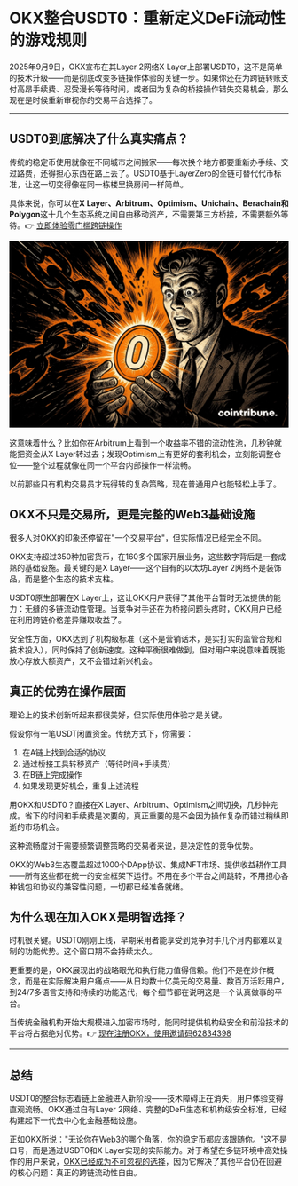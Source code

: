 # OKX整合USDT0：重新定义DeFi流动性的游戏规则

2025年9月9日，OKX宣布在其Layer 2网络X Layer上部署USDT0，这不是简单的技术升级——而是彻底改变多链操作体验的关键一步。如果你还在为跨链转账支付高昂手续费、忍受漫长等待时间，或者因为复杂的桥接操作错失交易机会，那么现在是时候重新审视你的交易平台选择了。

---

## USDT0到底解决了什么真实痛点？

传统的稳定币使用就像在不同城市之间搬家——每次换个地方都要重新办手续、交过路费，还得担心东西在路上丢了。USDT0基于LayerZero的全链可替代代币标准，让这一切变得像在同一栋楼里换房间一样简单。

具体来说，你可以在**X Layer、Arbitrum、Optimism、Unichain、Berachain和Polygon**这十几个生态系统之间自由移动资产，不需要第三方桥接，不需要额外等待。👉 [立即体验零门槛跨链操作](https://www.okx.com/join/62834398)

![多链流动性统一示意图](image/927339067.webp)

这意味着什么？比如你在Arbitrum上看到一个收益率不错的流动性池，几秒钟就能把资金从X Layer转过去；发现Optimism上有更好的套利机会，立刻能调整仓位——整个过程就像在同一个平台内部操作一样流畅。

以前那些只有机构交易员才玩得转的复杂策略，现在普通用户也能轻松上手了。

## OKX不只是交易所，更是完整的Web3基础设施

很多人对OKX的印象还停留在"一个交易平台"，但实际情况已经完全不同。

OKX支持超过350种加密货币，在160多个国家开展业务，这些数字背后是一套成熟的基础设施。最关键的是X Layer——这个自有的以太坊Layer 2网络不是装饰品，而是整个生态的技术支柱。

USDT0原生部署在X Layer上，这让OKX用户获得了其他平台暂时无法提供的能力：无缝的多链流动性管理。当竞争对手还在为桥接问题头疼时，OKX用户已经在利用跨链价格差异赚取收益了。

安全性方面，OKX达到了机构级标准（这不是营销话术，是实打实的监管合规和技术投入），同时保持了创新速度。这种平衡很难做到，但对用户来说意味着既能放心存放大额资产，又不会错过新兴机会。

## 真正的优势在操作层面

理论上的技术创新听起来都很美好，但实际使用体验才是关键。

假设你有一笔USDT闲置资金。传统方式下，你需要：
1. 在A链上找到合适的协议
2. 通过桥接工具转移资产（等待时间+手续费）
3. 在B链上完成操作
4. 如果发现更好机会，重复上述流程

用OKX和USDT0？直接在X Layer、Arbitrum、Optimism之间切换，几秒钟完成。省下的时间和手续费是次要的，真正重要的是不会因为操作复杂而错过稍纵即逝的市场机会。

这种流畅度对于需要频繁调整策略的交易者来说，是决定性的竞争优势。

OKX的Web3生态覆盖超过1000个DApp协议、集成NFT市场、提供收益耕作工具——所有这些都在统一的安全框架下运行。不用在多个平台之间跳转，不用担心各种钱包和协议的兼容性问题，一切都已经准备就绪。

## 为什么现在加入OKX是明智选择？

时机很关键。USDT0刚刚上线，早期采用者能享受到竞争对手几个月内都难以复制的功能优势。这个窗口期不会持续太久。

更重要的是，OKX展现出的战略眼光和执行能力值得信赖。他们不是在炒作概念，而是在实际解决用户痛点——从日均数十亿美元的交易量、数百万活跃用户，到24/7多语言支持和持续的功能迭代，每个细节都在说明这是一个认真做事的平台。

当传统金融机构开始大规模进入加密市场时，能同时提供机构级安全和前沿技术的平台将占据绝对优势。👉 [现在注册OKX，使用邀请码62834398](https://www.okx.com/join/62834398)

---

## 总结

USDT0的整合标志着链上金融进入新阶段——技术障碍正在消失，用户体验变得直观流畅。OKX通过自有Layer 2网络、完整的DeFi生态和机构级安全标准，已经构建起下一代去中心化金融基础设施。

正如OKX所说："无论你在Web3的哪个角落，你的稳定币都应该跟随你。"这不是口号，而是通过USDT0和X Layer实现的实际能力。对于希望在多链环境中高效操作的用户来说，[OKX已经成为不可忽视的选择](https://www.okx.com/join/62834398)，因为它解决了其他平台仍在回避的核心问题：真正的跨链流动性自由。
